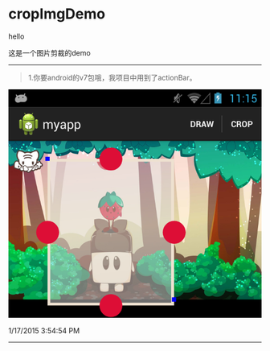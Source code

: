 # cropImgDemo
hello

这是一个图片剪裁的demo

----------


> 1.你要android的v7包哦，我项目中用到了actionBar。 

![预览](img/device-2015-01-17-111333.png)

1/17/2015 3:54:54 PM 

----------

